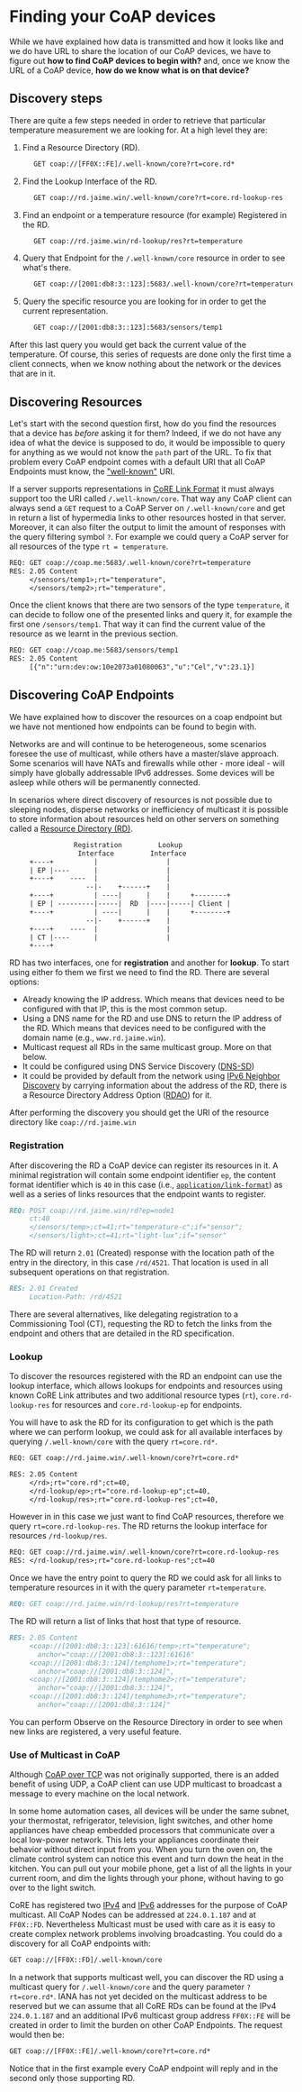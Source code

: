 # Finding your CoAP devices

While we have explained how data is transmitted and how it looks like and we do have URL to share the location of our CoAP devices, we have to figure out **how to find CoAP devices to begin with?** and, once we know the URL of a CoAP device, **how do we know what is on that device?**

## Discovery steps

There are quite a few steps needed in order to retrieve that particular temperature measurement we are looking for. At a high level they are:

1. Find a Resource Directory (RD).

```txt
      GET coap://[FF0X::FE]/.well-known/core?rt=core.rd*
```

2. Find the Lookup Interface of the RD.

```txt
      GET coap://rd.jaime.win/.well-known/core?rt=core.rd-lookup-res
```

3. Find an endpoint or a temperature resource (for example) Registered in the RD.

```txt
      GET coap://rd.jaime.win/rd-lookup/res?rt=temperature
```

4. Query that Endpoint for the `/.well-known/core` resource in order to see what's there.

```txt
      GET coap://[2001:db8:3::123]:5683/.well-known/core?rt=temperature
```

5. Query the specific resource you are looking for in order to get the current representation.

```txt
      GET coap://[2001:db8:3::123]:5683/sensors/temp1
```

After this last query you would get back the current value of the temperature. Of course, this series of requests are done only the first time a client connects, when we know nothing about the network or the devices that are in it.

## Discovering Resources

Let's start with the second question first, how do you find the resources that a device has *before* asking it for them? Indeed, if we do not have any idea of what the device is supposed to do, it would be impossible to query for anything as we would not know the `path` part of the URL. To fix that problem every CoAP endpoint comes with a default URI that all CoAP Endpoints must know, the ["well-known"](https://tools.ietf.org/html/rfc8428) URI.

If a server supports representations in [CoRE Link Format](https://tools.ietf.org/html/rfc6690) it must always support too the URI called `/.well-known/core`. That way any CoAP client can always send a `GET` request to a CoAP Server on `/.well-known/core` and get in return a list of hypermedia links to other resources hosted in that server. Moreover, it can also filter the output to limit the amount of responses with the query filtering symbol `?`. For example we could query a CoAP server for all resources of the type `rt = temperature`.

```txt
REQ: GET coap://coap.me:5683/.well-known/core?rt=temperature
RES: 2.05 Content
     </sensors/temp1>;rt="temperature",
     </sensors/temp2>;rt="temperature",
```

Once the client knows that there are two sensors of the type `temperature`, it can decide to follow one of the presented links and query it, for example the first one `/sensors/temp1`. That way it can find the current value of the resource as we learnt in the previous section.

```txt
REQ: GET coap://coap.me:5683/sensors/temp1
RES: 2.05 Content
     [{"n":"urn:dev:ow:10e2073a01080063","u":"Cel","v":23.1}]
```

## Discovering CoAP Endpoints

We have explained how to discover the resources on a coap endpoint but we have not mentioned how endpoints can be found to begin with.

Networks are and will continue to be heterogeneous, some scenarios foresee the use of multicast, while others have a master/slave approach. Some scenarios will have NATs and firewalls while other - more ideal - will simply have globally addressable IPv6 addresses. Some devices will be asleep while others will be permanently connected.

In scenarios where direct discovery of resources is not possible due to sleeping nodes, disperse networks or inefficiency of multicast it is possible to store information about resources held on other servers on something called a [Resource Directory (RD)](https://tools.ietf.org/html/draft-ietf-core-resource-directory-20).

```txt
                Registration         Lookup
                 Interface         Interface
     +----+          |                 |
     | EP |----      |                 |
     +----+    ----  |                 |
                   --|-    +------+    |
     +----+          | ----|      |    |     +--------+
     | EP | ---------|-----|  RD  |----|-----| Client |
     +----+          | ----|      |    |     +--------+
                   --|-    +------+    |
     +----+    ----  |                 |
     | CT |----      |                 |
     +----+
```

RD has two interfaces, one for **registration** and another for **lookup**. To start using either fo them we first we need to find the RD. There are several options:

- Already knowing the IP address. Which means that devices need to be configured with that IP, this is the most common setup.
- Using a DNS name for the RD and use DNS to return the IP address of the RD. Which means that devices need to be configured with the domain name (e.g., `www.rd.jaime.win`).
- Multicast request all RDs in the same multicast group. More on that below.
- It could be configured using DNS Service Discovery ([DNS-SD](https://tools.ietf.org/html/rfc67630))
- It could be provided by default from the network using [IPv6 Neighbor Discovery](https://tools.ietf.org/html/rfc4861) by carrying information about the address of the RD, there is a Resource Directory Address Option ([RDAO](https://tools.ietf.org/html/draft-ietf-core-resource-directory-20#section-4.1.1)) for it.

After performing the discovery you should get the URI of the resource directory like `coap://rd.jaime.win`

### Registration

After discovering the RD a CoAP device can register its resources in it. A minimal registration will contain some endpoint identifier `ep`, the content format identifier which is `40` in this case (i.e., [`application/link-format`](https://www.iana.org/assignments/core-parameters/core-parameters.xhtml)) as well as a series of links resources that the endpoint wants to register.

```md
REQ: POST coap://rd.jaime.win/rd?ep=node1
     ct:40
     </sensors/temp>;ct=41;rt="temperature-c";if="sensor";
     </sensors/light>;ct=41;rt="light-lux";if="sensor"
```

The RD will return `2.01` (Created) response with the location path of the entry in the directory, in this case `/rd/4521`. That location is used in all subsequent operations on that registration.

```md
RES: 2.01 Created
     Location-Path: /rd/4521
```

There are several alternatives, like delegating registration to a Commissioning Tool (CT), requesting the RD to fetch the links from the endpoint and others that are detailed in the RD specification.

### Lookup

To discover the resources registered with the RD an endpoint can use the lookup interface, which allows lookups for endpoints and resources using known CoRE Link attributes and two additional resource types (`rt`), `core.rd-lookup-res` for resources and `core.rd-lookup-ep` for endpoints.

You will have to ask the RD for its configuration to get which is the path where we can perform lookup, we could ask for all available interfaces by querying `/.well-known/core` with the query `rt=core.rd*`.

```txt
REQ: GET coap://rd.jaime.win/.well-known/core?rt=core.rd*

RES: 2.05 Content
     </rd>;rt="core.rd";ct=40,
     </rd-lookup/ep>;rt="core.rd-lookup-ep";ct=40,
     </rd-lookup/res>;rt="core.rd-lookup-res";ct=40,
```

However in in this case we just want to find CoAP resources, therefore we query `rt=core.rd-lookup-res`. The RD returns the lookup interface for resources `/rd-lookup/res`.

```txt
REQ: GET coap://rd.jaime.win/.well-known/core?rt=core.rd-lookup-res
RES: </rd-lookup/res>;rt="core.rd-lookup-res";ct=40
```

Once we have the entry point to query the RD we could ask for all links to temperature resources in it with the query parameter `rt=temperature`.

```md
REQ: GET coap://rd.jaime.win/rd-lookup/res?rt=temperature
```

The RD will return a list of links that host that type of resource.

```md
RES: 2.05 Content
     <coap://[2001:db8:3::123]:61616/temp>;rt="temperature";
       anchor="coap://[2001:db8:3::123]:61616"
     <coap://[2001:db8:3::124]/temphome1>;rt="temperature";
       anchor="coap://[2001:db8:3::124]",
     <coap://[2001:db8:3::124]/temphome2>;rt="temperature";
       anchor="coap://[2001:db8:3::124]",
     <coap://[2001:db8:3::124]/temphome3>;rt="temperature";
       anchor="coap://[2001:db8:3::124]"
```

You can perform Observe on the Resource Directory in order to see when new links are registered, a very useful feature.

### Use of Multicast in CoAP

Although [CoAP over TCP](https://tools.ietf.org/html/rfc8323) was not originally supported, there is an added benefit of using UDP, a CoAP client can use UDP multicast to broadcast a message to every machine on the local network.

In some home automation cases, all devices will be under the same subnet, your thermostat, refrigerator, television, light switches, and other home appliances have cheap embedded processors that communicate over a local low-power network. This lets your appliances coordinate their behavior without direct input from you. When you turn the oven on, the climate control system can notice this event and turn down the heat in the kitchen. You can pull out your mobile phone, get a list of all the lights in your current room, and dim the lights through your phone, without having to go over to the light switch.

CoRE has registered two [IPv4](https://www.iana.org/assignments/multicast-addresses/multicast-addresses.xhtml) and [IPv6](https://www.iana.org/assignments/ipv6-multicast-addresses) addresses for the purpose of CoAP multicast. All CoAP Nodes can be addressed at `224.0.1.187` and at `FF0X::FD`. Nevertheless Multicast must be used with care as it is easy to create complex network problems involving broadcasting. You could do a discovery for all CoAP endpoints with:

```txt
GET coap://[FF0X::FD]/.well-known/core
```

In a network that supports multicast well, you can discover the RD using a multicast query for `/.well-known/core` and the query parameter `?rt=core.rd*`. IANA has not yet decided on the multicast address to be reserved but we can assume that all CoRE RDs can be found at the IPv4 `224.0.1.187` and an additional IPv6 multicast group address `FF0X::FE` will be created in order to limit the burden on other CoAP Endpoints. The request would then be:

```txt
GET coap://[FF0X::FE]/.well-known/core?rt=core.rd*
```

Notice that in the first example every CoAP endpoint will reply and in the second only those supporting RD.